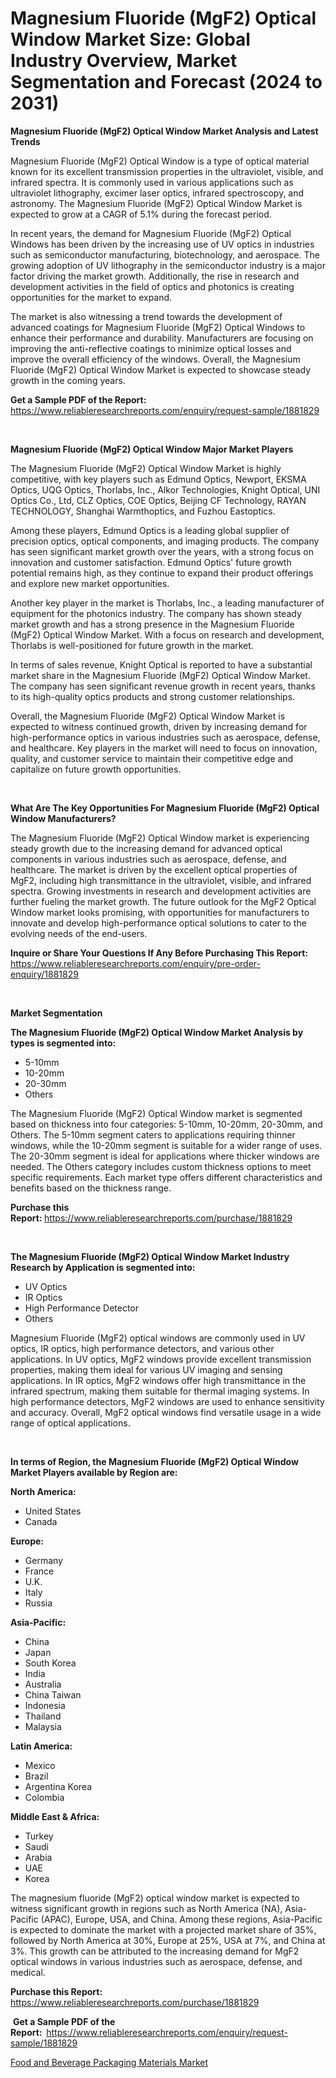 <p><h1>Magnesium Fluoride (MgF2) Optical Window Market Size: Global Industry Overview, Market Segmentation and Forecast (2024 to 2031)</h1></p><p><strong>Magnesium Fluoride (MgF2) Optical Window Market Analysis and Latest Trends</strong></p>
<p><p>Magnesium Fluoride (MgF2) Optical Window is a type of optical material known for its excellent transmission properties in the ultraviolet, visible, and infrared spectra. It is commonly used in various applications such as ultraviolet lithography, excimer laser optics, infrared spectroscopy, and astronomy. The Magnesium Fluoride (MgF2) Optical Window Market is expected to grow at a CAGR of 5.1% during the forecast period.</p><p>In recent years, the demand for Magnesium Fluoride (MgF2) Optical Windows has been driven by the increasing use of UV optics in industries such as semiconductor manufacturing, biotechnology, and aerospace. The growing adoption of UV lithography in the semiconductor industry is a major factor driving the market growth. Additionally, the rise in research and development activities in the field of optics and photonics is creating opportunities for the market to expand.</p><p>The market is also witnessing a trend towards the development of advanced coatings for Magnesium Fluoride (MgF2) Optical Windows to enhance their performance and durability. Manufacturers are focusing on improving the anti-reflective coatings to minimize optical losses and improve the overall efficiency of the windows. Overall, the Magnesium Fluoride (MgF2) Optical Window Market is expected to showcase steady growth in the coming years.</p></p>
<p><strong>Get a Sample PDF of the Report:&nbsp;</strong> <a href="https://www.reliableresearchreports.com/enquiry/request-sample/1881829">https://www.reliableresearchreports.com/enquiry/request-sample/1881829</a></p>
<p>&nbsp;</p>
<p><strong>Magnesium Fluoride (MgF2) Optical Window Major Market Players</strong></p>
<p><p>The Magnesium Fluoride (MgF2) Optical Window Market is highly competitive, with key players such as Edmund Optics, Newport, EKSMA Optics, UQG Optics, Thorlabs, Inc., Alkor Technologies, Knight Optical, UNI Optics Co., Ltd, CLZ Optics, COE Optics, Beijing CF Technology, RAYAN TECHNOLOGY, Shanghai Warmthoptics, and Fuzhou Eastoptics.</p><p>Among these players, Edmund Optics is a leading global supplier of precision optics, optical components, and imaging products. The company has seen significant market growth over the years, with a strong focus on innovation and customer satisfaction. Edmund Optics' future growth potential remains high, as they continue to expand their product offerings and explore new market opportunities.</p><p>Another key player in the market is Thorlabs, Inc., a leading manufacturer of equipment for the photonics industry. The company has shown steady market growth and has a strong presence in the Magnesium Fluoride (MgF2) Optical Window Market. With a focus on research and development, Thorlabs is well-positioned for future growth in the market.</p><p>In terms of sales revenue, Knight Optical is reported to have a substantial market share in the Magnesium Fluoride (MgF2) Optical Window Market. The company has seen significant revenue growth in recent years, thanks to its high-quality optics products and strong customer relationships.</p><p>Overall, the Magnesium Fluoride (MgF2) Optical Window Market is expected to witness continued growth, driven by increasing demand for high-performance optics in various industries such as aerospace, defense, and healthcare. Key players in the market will need to focus on innovation, quality, and customer service to maintain their competitive edge and capitalize on future growth opportunities.</p></p>
<p>&nbsp;</p>
<p><strong>What Are The Key Opportunities For Magnesium Fluoride (MgF2) Optical Window Manufacturers?</strong></p>
<p><p>The Magnesium Fluoride (MgF2) Optical Window market is experiencing steady growth due to the increasing demand for advanced optical components in various industries such as aerospace, defense, and healthcare. The market is driven by the excellent optical properties of MgF2, including high transmittance in the ultraviolet, visible, and infrared spectra. Growing investments in research and development activities are further fueling the market growth. The future outlook for the MgF2 Optical Window market looks promising, with opportunities for manufacturers to innovate and develop high-performance optical solutions to cater to the evolving needs of the end-users.</p></p>
<p><strong>Inquire or Share Your Questions If Any Before Purchasing This Report:</strong> <a href="https://www.reliableresearchreports.com/enquiry/pre-order-enquiry/1881829">https://www.reliableresearchreports.com/enquiry/pre-order-enquiry/1881829</a></p>
<p>&nbsp;</p>
<p><strong>Market Segmentation</strong></p>
<p><strong>The Magnesium Fluoride (MgF2) Optical Window Market Analysis by types is segmented into:</strong></p>
<p><ul><li>5-10mm</li><li>10-20mm</li><li>20-30mm</li><li>Others</li></ul></p>
<p><p>The Magnesium Fluoride (MgF2) Optical Window market is segmented based on thickness into four categories: 5-10mm, 10-20mm, 20-30mm, and Others. The 5-10mm segment caters to applications requiring thinner windows, while the 10-20mm segment is suitable for a wider range of uses. The 20-30mm segment is ideal for applications where thicker windows are needed. The Others category includes custom thickness options to meet specific requirements. Each market type offers different characteristics and benefits based on the thickness range.</p></p>
<p><strong>Purchase this Report:&nbsp;</strong><a href="https://www.reliableresearchreports.com/purchase/1881829">https://www.reliableresearchreports.com/purchase/1881829</a></p>
<p>&nbsp;</p>
<p><strong>The Magnesium Fluoride (MgF2) Optical Window Market Industry Research by Application is segmented into:</strong></p>
<p><ul><li>UV Optics</li><li>IR Optics</li><li>High Performance Detector</li><li>Others</li></ul></p>
<p><p>Magnesium Fluoride (MgF2) optical windows are commonly used in UV optics, IR optics, high performance detectors, and various other applications. In UV optics, MgF2 windows provide excellent transmission properties, making them ideal for various UV imaging and sensing applications. In IR optics, MgF2 windows offer high transmittance in the infrared spectrum, making them suitable for thermal imaging systems. In high performance detectors, MgF2 windows are used to enhance sensitivity and accuracy. Overall, MgF2 optical windows find versatile usage in a wide range of optical applications.</p></p>
<p>&nbsp;</p>
<p><strong>In terms of Region, the Magnesium Fluoride (MgF2) Optical Window Market Players available by Region are:</strong></p>
<p>
    <p> <strong> North America: </strong>
        <ul>
            <li>United States</li>
            <li>Canada</li>
        </ul>
        </p> 
    <p> <strong> Europe: </strong>
        <ul>
            <li>Germany</li>
            <li>France</li>
            <li>U.K.</li>
            <li>Italy</li>
            <li>Russia</li>
        </ul>
        </p> 
    <p> <strong> Asia-Pacific: </strong>
        <ul>
            <li>China</li>
            <li>Japan</li>
            <li>South Korea</li>
            <li>India</li>
            <li>Australia</li>
            <li>China Taiwan</li>
            <li>Indonesia</li>
            <li>Thailand</li>
            <li>Malaysia</li>
        </ul>
        </p> 
    <p> <strong> Latin America: </strong>
        <ul>
            <li>Mexico</li>
            <li>Brazil</li>
            <li>Argentina Korea</li>
            <li>Colombia</li>
        </ul>
        </p> 
    <p> <strong> Middle East & Africa: </strong>
        <ul>
            <li>Turkey</li>
            <li>Saudi</li>
            <li>Arabia</li>
            <li>UAE</li>
            <li>Korea</li>
        </ul>
    </p>
    </p>
<p><p>The magnesium fluoride (MgF2) optical window market is expected to witness significant growth in regions such as North America (NA), Asia-Pacific (APAC), Europe, USA, and China. Among these regions, Asia-Pacific is expected to dominate the market with a projected market share of 35%, followed by North America at 30%, Europe at 25%, USA at 7%, and China at 3%. This growth can be attributed to the increasing demand for MgF2 optical windows in various industries such as aerospace, defense, and medical.</p></p>
<p><strong>Purchase this Report: </strong><a href="https://www.reliableresearchreports.com/purchase/1881829">https://www.reliableresearchreports.com/purchase/1881829</a></p>
<p>&nbsp;<strong>Get a Sample PDF of the Report:&nbsp;&nbsp;</strong><a href="https://www.reliableresearchreports.com/enquiry/request-sample/1881829">https://www.reliableresearchreports.com/enquiry/request-sample/1881829</a></p>
<p><strong></strong></p>
<p><p><a href="https://eight-handstand-8fb.notion.site/Food-and-Beverage-Packaging-Materials-Market-Research-Report-The-Key-To-Successful-Business-Strateg-dbeaa41ad8d54b53929ddb0d9aadd100">Food and Beverage Packaging Materials Market</a></p></p>
